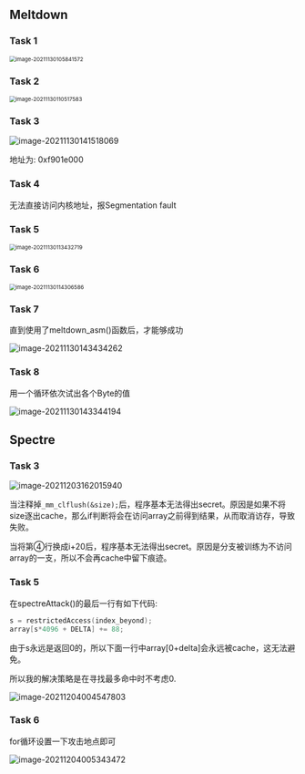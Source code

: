 ## Meltdown

### Task 1

<img src="https://i.loli.net/2021/11/30/zP4m8TyH2wKBNso.png" alt="image-20211130105841572" style="zoom:67%;" />

### Task 2

<img src="https://i.loli.net/2021/11/30/oEAtxpbs8uiQ4gd.png" alt="image-20211130110517583" style="zoom:67%;" />

### Task 3

![image-20211130141518069](https://i.loli.net/2021/11/30/gSHn9KvTAYzOG8P.png)

地址为: 0xf901e000

### Task 4

无法直接访问内核地址，报Segmentation fault

### Task 5

<img src="https://i.loli.net/2021/11/30/pSlOhNy4IKkwWLe.png" alt="image-20211130113432719" style="zoom:67%;" />

### Task 6

<img src="https://i.loli.net/2021/11/30/RfcXVy2SGQlvgi3.png" alt="image-20211130114306586" style="zoom:67%;" />

### Task 7

直到使用了meltdown_asm()函数后，才能够成功

![image-20211130143434262](https://i.loli.net/2021/11/30/2AO1EpyGcVujiQe.png)

### Task 8

用一个循环依次试出各个Byte的值

![image-20211130143344194](https://i.loli.net/2021/11/30/nCuS5XQ2qhL3A6t.png)

## Spectre

### Task 3

![image-20211203162015940](https://i.loli.net/2021/12/03/qVCEGNIQhwuv8Dz.png)

当注释掉`_mm_clflush(&size);`后，程序基本无法得出secret。原因是如果不将size逐出cache，那么if判断将会在访问array之前得到结果，从而取消访存，导致失败。

当将第④行换成i+20后，程序基本无法得出secret。原因是分支被训练为不访问array的一支，所以不会再cache中留下痕迹。

### Task 5

在spectreAttack()的最后一行有如下代码:

```C
s = restrictedAccess(index_beyond);
array[s*4096 + DELTA] += 88;
```

由于s永远是返回0的，所以下面一行中array[0+delta]会永远被cache，这无法避免。

所以我的解决策略是在寻找最多命中时不考虑0.

![image-20211204004547803](https://s2.loli.net/2021/12/04/hgnSzv7CqVBo5fu.png)

### Task 6

for循环设置一下攻击地点即可

![image-20211204005343472](https://s2.loli.net/2021/12/04/6Jj9Xy3cA5sFhKU.png)